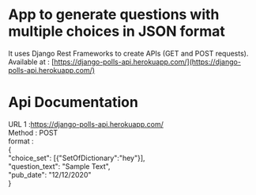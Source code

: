 # App to generate questions with multiple choices in JSON format
It uses Django Rest Frameworks to create APIs (GET and POST requests).  
Available at : [https://django-polls-api.herokuapp.com/](https://django-polls-api.herokuapp.com/)

# Api Documentation 

URL 1 :https://django-polls-api.herokuapp.com/  
Method : POST   
format :  
{  
    "choice_set": [{"SetOfDictionary":"hey"}],  
    "question_text": "Sample Text",  
    "pub_date": "12/12/2020"  
}  
